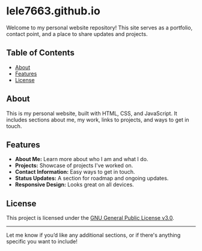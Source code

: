 # lele7663.github.io

Welcome to my personal website repository! This site serves as a portfolio, contact point, and a place to share updates and projects.

## Table of Contents
- [About](#about)
- [Features](#features)
- [License](#license)

## About

This is my personal website, built with HTML, CSS, and JavaScript. It includes sections about me, my work, links to projects, and ways to get in touch.

## Features

- **About Me:** Learn more about who I am and what I do.
- **Projects:** Showcase of projects I've worked on.
- **Contact Information:** Easy ways to get in touch.
- **Status Updates:** A section for roadmap and ongoing updates.
- **Responsive Design:** Looks great on all devices.


## License

This project is licensed under the [GNU General Public License v3.0](https://www.gnu.org/licenses/gpl-3.0.en.html).

---

Let me know if you’d like any additional sections, or if there's anything specific you want to include!
